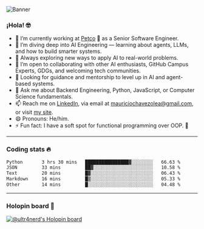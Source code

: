 ![Banner](banner.gif)
### ¡Hola! 🤓

* 🔭 I’m currently working at [Petco](https://www.petco.com) 🐶 as a Senior Software Engineer.
* 🤖 I’m diving deep into AI Engineering — learning about agents, LLMs, and how to build smarter systems.
* 🌱 Always exploring new ways to apply AI to real-world problems.
* 👯 I’m open to collaborating with other AI enthusiasts, GitHub Campus Experts, GDGs, and welcoming tech communities.
* 🤝 Looking for guidance and mentorship to level up in AI and agent-based systems.
* 💬 Ask me about Backend Engineering, Python, JavaScript, or Computer Science fundamentals.
* 📫 Reach me on [LinkedIn](https://www.linkedin.com/in/ultr4nerd), via email at [mauriciochavezolea@gmail.com](mailto:mauriciochavezolea@gmail.com), or visit [my site](https://mauriciochavez.dev).
* 😄 Pronouns: He/him.
* ⚡ Fun fact: I have a soft spot for functional programming over OOP. 🤭
---

### Coding stats 🔥

<!--START_SECTION:waka-->

```txt
Python       3 hrs 30 mins   ████████████████▓░░░░░░░░   66.63 %
JSON         33 mins         ██▓░░░░░░░░░░░░░░░░░░░░░░   10.58 %
Text         20 mins         █▓░░░░░░░░░░░░░░░░░░░░░░░   06.43 %
Markdown     16 mins         █▒░░░░░░░░░░░░░░░░░░░░░░░   05.33 %
Other        14 mins         █░░░░░░░░░░░░░░░░░░░░░░░░   04.48 %
```

<!--END_SECTION:waka-->

---

### Holopin board 🦖

[![@ultr4nerd's Holopin board](https://holopin.me/ultr4nerd)](https://holopin.io/@ultr4nerd)

